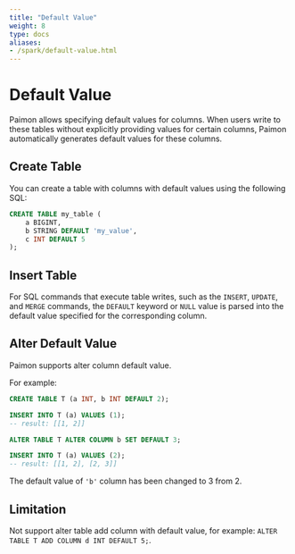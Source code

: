 ```yaml
---
title: "Default Value"
weight: 8
type: docs
aliases:
- /spark/default-value.html
---
```

<!--
Licensed to the Apache Software Foundation (ASF) under one
or more contributor license agreements.  See the NOTICE file
distributed with this work for additional information
regarding copyright ownership.  The ASF licenses this file
to you under the Apache License, Version 2.0 (the
"License"); you may not use this file except in compliance
with the License.  You may obtain a copy of the License at

  http://www.apache.org/licenses/LICENSE-2.0

Unless required by applicable law or agreed to in writing,
software distributed under the License is distributed on an
"AS IS" BASIS, WITHOUT WARRANTIES OR CONDITIONS OF ANY
KIND, either express or implied.  See the License for the
specific language governing permissions and limitations
under the License.
-->

# Default Value

Paimon allows specifying default values for columns. When users write to these tables without explicitly providing
values for certain columns, Paimon automatically generates default values for these columns.

## Create Table

You can create a table with columns with default values using the following SQL:

```sql
CREATE TABLE my_table (
    a BIGINT,
    b STRING DEFAULT 'my_value',
    c INT DEFAULT 5 
);
```

## Insert Table

For SQL commands that execute table writes, such as the `INSERT`, `UPDATE`, and `MERGE` commands, the `DEFAULT` keyword
or `NULL` value is parsed into the default value specified for the corresponding column.

## Alter Default Value

Paimon supports alter column default value.

For example:

```sql
CREATE TABLE T (a INT, b INT DEFAULT 2);

INSERT INTO T (a) VALUES (1);
-- result: [[1, 2]]

ALTER TABLE T ALTER COLUMN b SET DEFAULT 3;

INSERT INTO T (a) VALUES (2);
-- result: [[1, 2], [2, 3]]
```

The default value of `'b'` column has been changed to 3 from 2.

## Limitation

Not support alter table add column with default value, for example: `ALTER TABLE T ADD COLUMN d INT DEFAULT 5;`.
